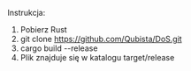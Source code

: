 Instrukcja: 
1. Pobierz Rust
2. git clone https://github.com/Qubista/DoS.git
3. cargo build --release
4. Plik znajduje się w katalogu target/release
